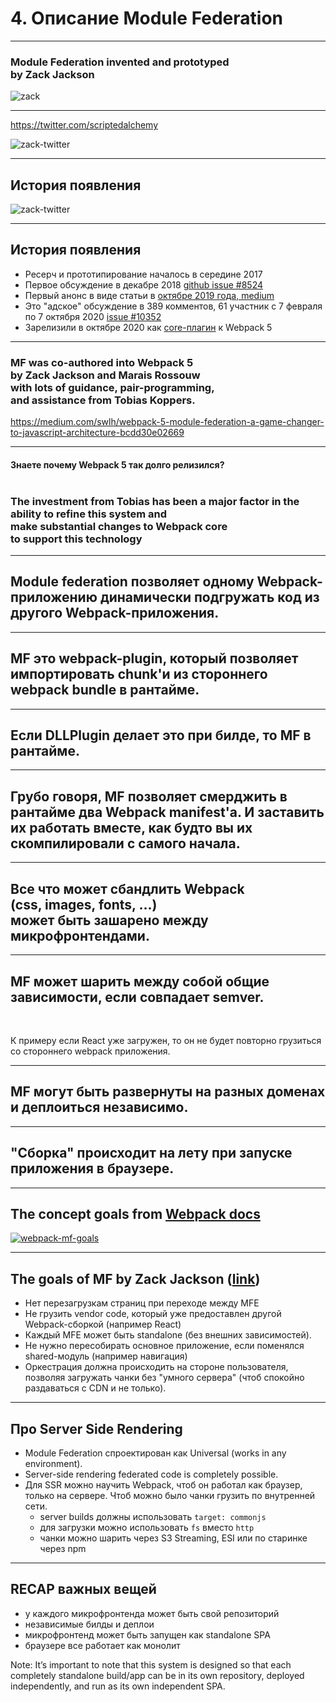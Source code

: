# 4. Описание Module Federation

-----

### Module Federation invented and prototyped <br/>by <span class="orange">Zack Jackson</span>

![zack](./zack-real.png) <!-- .element: class="plain" style="background-color: white" width="800" -->

-----

<https://twitter.com/scriptedalchemy>

![zack-twitter](./zack-twitter.png) <!-- .element: class="plain" style="background-color: white" width="700" -->

-----

## История появления <!-- .element: class="green" -->

![zack-twitter](./mid2017.png) <!-- .element: class="plain" style="background-color: white" width="1000" -->

-----

## История появления <!-- .element: class="green" -->

- Ресерч и прототипирование началось в середине 2017
- Первое обсуждение в декабре 2018 [github issue #8524](https://github.com/webpack/webpack/issues/8524)
- Первый анонс в виде статьи в [октябре 2019 года, medium](https://medium.com/@ScriptedAlchemy/micro-fe-architecture-webpack-5-module-federation-and-custom-startup-code-9cb3fcd066c)
- Это "адское" обсуждение в 389 комментов, 61 участник с 7 февраля по 7 октября 2020 [issue #10352](https://github.com/webpack/webpack/issues/10352)
- Зарелизили в октябре 2020 как [core-плагин](https://webpack.js.org/concepts/module-federation/) к Webpack 5

-----

### MF was co-authored into Webpack 5 <br/>by <span class="orange">Zack Jackson</span> and <span class="orange">Marais Rossouw</span><br/> with lots of guidance, pair-programming, <br/>and assistance from <span class="orange">Tobias Koppers</span>. 

<https://medium.com/swlh/webpack-5-module-federation-a-game-changer-to-javascript-architecture-bcdd30e02669>

-----

#### Знаете почему Webpack 5 так долго релизился?<br/><br/> <!-- .element: class="red" -->

### The investment from <span class="orange">Tobias</span> has been a major factor in the ability to refine this system and <br/><span class="orange">make substantial changes to Webpack core</span><br/> to support this technology

-----

## Module federation позволяет одному Webpack-приложению <span class="green">динамически</span> подгружать код из другого Webpack-приложения.

-----

## MF это webpack-plugin, который позволяет импортировать chunk'и из стороннего webpack bundle <span class="green">в рантайме</span>.

-----

## Если DLLPlugin делает это при билде, то MF в рантайме.

-----

## Грубо говоря, MF <span class="green">позволяет смерджить в рантайме два Webpack manifest'а</span>. И заставить их работать вместе, как будто вы их скомпилировали с самого начала.

-----

## Все что может сбандлить Webpack <br/><span class="green">(css, images, fonts, ...)</span></br> может быть зашарено между микрофронтендами.

-----

## MF может <span class="green">шарить</span> между собой <span class="green">общие зависимости</span>, если совпадает semver.

<br/>

К примеру если React уже загружен, то он не будет повторно грузиться со стороннего webpack приложения.

-----

## MF могут быть развернуты на разных доменах и <span class="green">деплоиться независимо</span>.

-----

## "Сборка" происходит <span class="green">на лету</span> при запуске приложения в браузере.

-----

## The concept goals <!-- .element: class="orange" --> from [Webpack docs](https://webpack.js.org/concepts/module-federation/#concept-goals)

[![webpack-mf-goals](./webpack-mf-goals.png) <!-- .element: width="700" class="plain" -->](https://webpack.js.org/concepts/module-federation/#concept-goals)

-----

## The goals of MF by Zack Jackson <!-- .element: class="orange" --> ([link](https://levelup.gitconnected.com/micro-frontend-architecture-dynamic-import-chunks-from-another-webpack-bundle-at-runtime-1132d8cb6051))

- Нет перезагрузкам страниц при переходе между MFE <!-- .element: class="fragment" -->
- Не грузить vendor code, который уже предоставлен другой Webpack-сборкой (например React) <!-- .element: class="fragment" -->
- Каждый MFE может быть standalone (без внешних зависимостей). <!-- .element: class="fragment" -->
- Не нужно пересобирать основное приложение, если поменялся shared-модуль (например навигация) <!-- .element: class="fragment" -->
- Оркестрация должна происходить на стороне пользователя, позволяя загружать чанки без "умного сервера" (чтоб спокойно раздаваться с CDN и не только). <!-- .element: class="fragment" -->

-----

## Про Server Side Rendering <!-- .element: class="orange" -->

- Module Federation спроектирован как Universal (works in any environment).
- Server-side rendering federated code is completely possible.
- Для SSR можно научить Webpack, чтоб он работал как браузер, только на сервере. Чтоб можно было чанки грузить по внутренней сети.
  - server builds должны использовать `target: commonjs`
  - для загрузки можно использовать `fs` вместо `http`
  - чанки можно шарить через S3 Streaming, ESI или по старинке через npm

-----

## RECAP важных вещей <!-- .element: class="orange" -->

- у каждого микрофронтенда может быть свой репозиторий <!-- .element: class="fragment" -->
- независимые билды и деплои <!-- .element: class="fragment" -->
- микрофронтенд может быть запущен как standalone SPA <!-- .element: class="fragment" -->
- браузере все работает как монолит <!-- .element: class="fragment" -->

Note:
It’s important to note that this system is designed so that each completely standalone build/app can be in its own repository, deployed independently, and run as its own independent SPA.
